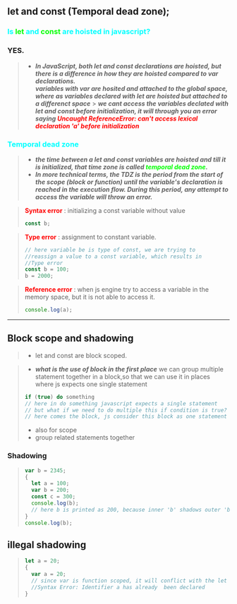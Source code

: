 ## let and const (Temporal dead zone);

### <span style="color:aqua;">Is <span style="color:lime;">let</span> and <span style="color:lime;">const</span> are hoisted in javascript?</span>

### YES.

> - _**In JavaScript, both let and const declarations are hoisted, but there is a difference in how they are hoisted compared to var declarations.**_  
>   _**variables with var are hosited and attached to the global space, where as variables declared with let are hoisted but attached to a differenct space**_ > _**we cant access the variables declated with let and const before initialization, it will through you an error saying <span style="color:red;">Uncaught ReferenceError: can't access lexical declaration 'a' before initialization</span>**_

### <span style="color:aqua;">Temporal dead zone</span>

> - **_the time between a let and const variables are hoisted and till it is initialized, that time zone is called <span style="color: lime;">temporal dead zone</span>._**
> - _**In more technical terms, the TDZ is the period from the start of the scope (block or function) until the variable's declaration is reached in the execution flow. During this period, any attempt to access the variable will throw an error.**_

> <span style="color:red;">**Syntax error**</span> : initializing a const variable without value
>
> ```js
> const b;
> ```

> <span style="color:red;">**Type error**</span> : assignment to constant variable.
>
> ```js
> // here variable be is type of const, we are trying to
> //reassign a value to a const variable, which results in
> //Type error
> const b = 100;
> b = 2000;
> ```

> <span style="color:red;">**Reference error**</span> :
> when js engine try to access a variable in the memory space, but it is not able to access it.
>
> ```js
> console.log(a);
> ```

---

## Block scope and shadowing

> - let and const are block scoped.

> - **_what is the use of block in the first place_**
>   we can group multiple statement together in a block,so that we can use it in places where js expects one single statement
>
> ```js
> if (true) do something
> // here in do something javascript expects a single statement
> // but what if we need to do multiple this if condition is true?
> // here comes the block, js consider this block as one statement
> ```
>
> - also for scope
> - group related statements together

### Shadowing

> ```js
> var b = 2345;
> {
>   let a = 100;
>   var b = 200;
>   const c = 300;
>   console.log(b);
>   // here b is printed as 200, because inner 'b' shadows outer 'b'
> }
> console.log(b);
> ```

## illegal shadowing

> ```js
> let a = 20;
> {
>   var a = 20;
>   // since var is function scoped, it will conflict with the let a, and through an error;
>   //Syntax Error: Identifier a has already  been declared
> }
> ```
